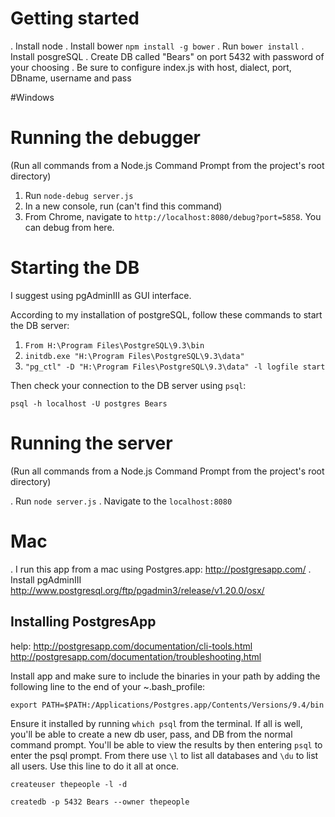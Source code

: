 # Getting started
. Install node
. Install bower `npm install -g bower`
. Run `bower install`
. Install posgreSQL
. Create DB called "Bears" on port 5432 with password of your choosing
. Be sure to configure index.js with host, dialect, port, DBname, username and pass

#Windows

# Running the debugger
(Run all commands from a Node.js Command Prompt from the project's root directory)

1. Run `node-debug server.js`
2. In a new console, run (can't find this command)
3. From Chrome, navigate to `http://localhost:8080/debug?port=5858`. You can debug from here.

# Starting the DB

I suggest using pgAdminIII as GUI interface.

According to my installation of postgreSQL, follow these commands to start the DB server:

1. `From H:\Program Files\PostgreSQL\9.3\bin`
2. `initdb.exe "H:\Program Files\PostgreSQL\9.3\data"`
3. `"pg_ctl" -D "H:\Program Files\PostgreSQL\9.3\data" -l logfile start`

Then check your connection to the DB server using `psql`:

`psql -h localhost -U postgres Bears`

# Running the server
(Run all commands from a Node.js Command Prompt from the project's root directory)

. Run `node server.js`
. Navigate to the `localhost:8080`



# Mac

. I run this app from a mac using Postgres.app: http://postgresapp.com/
. Install pgAdminIII http://www.postgresql.org/ftp/pgadmin3/release/v1.20.0/osx/


## Installing PostgresApp

help:
http://postgresapp.com/documentation/cli-tools.html
http://postgresapp.com/documentation/troubleshooting.html

Install app and make sure to include the binaries in your path by adding the following line to the end of your ~.bash_profile:

`export PATH=$PATH:/Applications/Postgres.app/Contents/Versions/9.4/bin`

Ensure it installed by running `which psql` from the terminal. If all is well, you'll be able to create a new db user, pass, and DB from the normal command prompt. You'll be able to view the results by then entering `psql` to enter the psql prompt. From there use `\l` to list all databases and `\du` to list all users. Use this line to do it all at once.

`createuser thepeople -l -d`

`createdb -p 5432 Bears --owner thepeople`